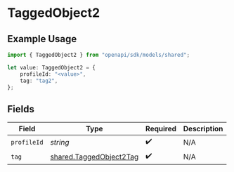 # TaggedObject2

## Example Usage

```typescript
import { TaggedObject2 } from "openapi/sdk/models/shared";

let value: TaggedObject2 = {
    profileId: "<value>",
    tag: "tag2",
};
```

## Fields

| Field                                                                     | Type                                                                      | Required                                                                  | Description                                                               |
| ------------------------------------------------------------------------- | ------------------------------------------------------------------------- | ------------------------------------------------------------------------- | ------------------------------------------------------------------------- |
| `profileId`                                                               | *string*                                                                  | :heavy_check_mark:                                                        | N/A                                                                       |
| `tag`                                                                     | [shared.TaggedObject2Tag](../../../sdk/models/shared/taggedobject2tag.md) | :heavy_check_mark:                                                        | N/A                                                                       |